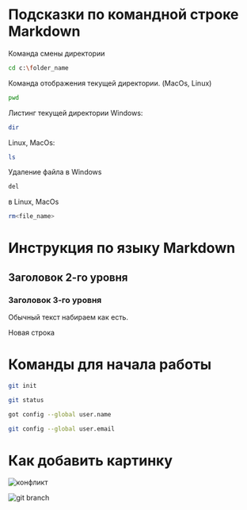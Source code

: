 # Подсказки по командной строке Markdown

Команда смены директории
```sh
cd c:\folder_name
```

Команда отображения текущей директории. (MacOs, Linux)
```sh
pwd
```

Листинг текущей директории Windows:
```sh
dir
```

Linux, MacOs:
```sh
ls
```

Удаление файла в Windows
```sh
del
```
в Linux, MacOs
```sh
rm<file_name>
```

# Инструкция по языку Markdown

## Заголовок 2-го уровня
### Заголовок 3-го уровня

Обычный текст набираем как есть.

Новая строка

# Команды для начала работы
```sh
git init
```

```sh
git status
```

```sh
got config --global user.name
```

```sh
git config --global user.email
```

# Как добавить картинку

![конфликт](conflictVSC.jpg)

![git branch](gitbranch.jpg)

